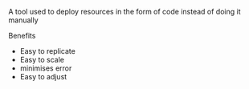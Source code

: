
A tool used to deploy resources in the form of code instead of doing it manually

Benefits
- Easy to replicate
- Easy to scale
- minimises error
- Easy to adjust
